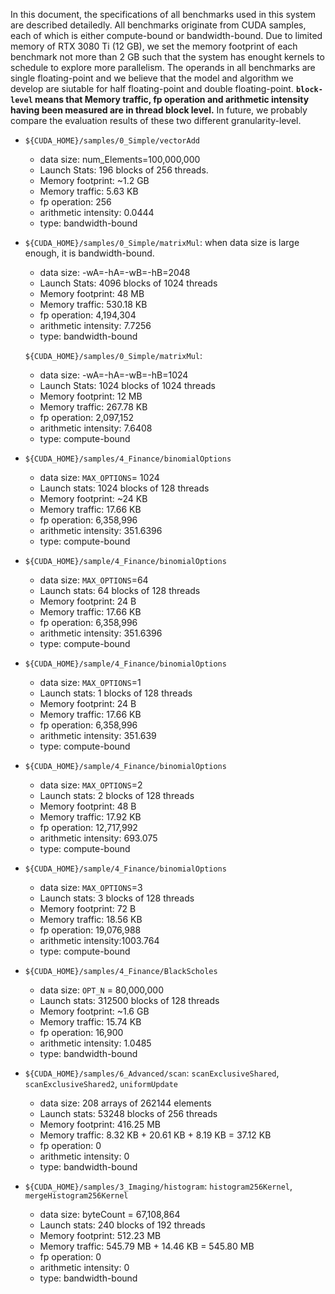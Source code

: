 In this document, the specifications of all benchmarks used in this system are described detailedly. All benchmarks originate from CUDA samples, each of which is either compute-bound or bandwidth-bound.  Due to limited memory of RTX 3080 Ti (12 GB), we set the memory footprint of each benchmark not more than 2 GB such that the system has enought kernels to schedule to explore more parallelism. The operands in all benchmarks are single floating-point and we believe that the model and algorithm we develop are siutable for half floating-point and double floating-point. 
**`block-level` means that Memory traffic, fp operation and arithmetic intensity having been measured are in thread block level.** In future, we probably compare the evaluation results of these two different granularity-level.

- `${CUDA_HOME}/samples/0_Simple/vectorAdd`
  - data size: num_Elements=100,000,000
  - Launch Stats: 196 blocks of 256 threads.
  - Memory footprint: ~1.2 GB
  - Memory traffic: 5.63 KB
  - fp operation: 256
  - arithmetic intensity: 0.0444
  - type: bandwidth-bound


- `${CUDA_HOME}/samples/0_Simple/matrixMul`: when data size is large enough, it is bandwidth-bound.
  - data size: -wA=-hA=-wB=-hB=2048
  - Launch Stats: 4096 blocks of 1024 threads
  - Memory footprint: 48 MB
  - Memory traffic: 530.18 KB
  - fp operation: 4,194,304
  - arithmetic intensity: 7.7256
  - type: bandwidth-bound


  `${CUDA_HOME}/samples/0_Simple/matrixMul`:
  - data size: -wA=-hA=-wB=-hB=1024
  - Launch Stats: 1024 blocks of 1024 threads 
  - Memory footprint: 12 MB
  - Memory traffic: 267.78 KB
  - fp operation: 2,097,152
  - arithmetic intensity: 7.6408
  - type: compute-bound


- `${CUDA_HOME}/samples/4_Finance/binomialOptions`
  - data size: `MAX_OPTIONS`= 1024
  - Launch stats: 1024 blocks of 128 threads
  - Memory footprint: ~24 KB
  - Memory traffic:  17.66 KB
  - fp operation: 6,358,996
  - arithmetic intensity: 351.6396
  - type: compute-bound


- `${CUDA_HOME}/sample/4_Finance/binomialOptions`
  - data size: `MAX_OPTIONS`=64
  - Launch stats: 64 blocks of 128 threads 
  - Memory footprint: 24 B
  - Memory traffic: 17.66 KB
  - fp operation: 6,358,996
  - arithmetic intensity: 351.6396
  - type: compute-bound

- `${CUDA_HOME}/sample/4_Finance/binomialOptions`
  - data size: `MAX_OPTIONS`=1
  - Launch stats: 1 blocks of 128 threads
  - Memory footprint: 24 B
  - Memory traffic: 17.66 KB 
  - fp operation: 6,358,996
  - arithmetic intensity: 351.639
  - type: compute-bound


- `${CUDA_HOME}/sample/4_Finance/binomialOptions`
  - data size: `MAX_OPTIONS`=2
  - Launch stats: 2 blocks of 128 threads
  - Memory footprint: 48 B
  - Memory traffic: 17.92 KB
  - fp operation: 12,717,992
  - arithmetic intensity: 693.075
  - type: compute-bound


- `${CUDA_HOME}/sample/4_Finance/binomialOptions`
  - data size: `MAX_OPTIONS`=3
  - Launch stats: 3 blocks of 128 threads
  - Memory footprint: 72 B
  - Memory traffic: 18.56 KB
  - fp operation: 19,076,988
  - arithmetic intensity:1003.764 
  - type: compute-bound


- `${CUDA_HOME}/samples/4_Finance/BlackScholes`
  - data size: `OPT_N` = 80,000,000
  - Launch stats: 312500 blocks of 128 threads
  - Memory footprint: ~1.6 GB
  - Memory traffic: 15.74 KB
  - fp operation: 16,900
  - arithmetic intensity: 1.0485
  - type: bandwidth-bound


- `${CUDA_HOME}/samples/6_Advanced/scan`: `scanExclusiveShared`, `scanExclusiveShared2`, `uniformUpdate`
  - data size: 208 arrays of 262144 elements
  - Launch stats: 53248 blocks of 256 threads
  - Memory footprint: 416.25 MB
  - Memory traffic: 8.32 KB + 20.61 KB + 8.19 KB = 37.12 KB
  - fp operation: 0
  - arithmetic intensity: 0
  - type: bandwidth-bound


- `${CUDA_HOME}/samples/3_Imaging/histogram`: `histogram256Kernel`, `mergeHistogram256Kernel`
  - data size:  byteCount = 67,108,864
  - Launch stats: 240 blocks of 192 threads
  - Memory footprint: 512.23 MB
  - Memory traffic: 545.79 MB + 14.46 KB = 545.80 MB
  - fp operation: 0
  - arithmetic intensity: 0
  - type: bandwidth-bound
